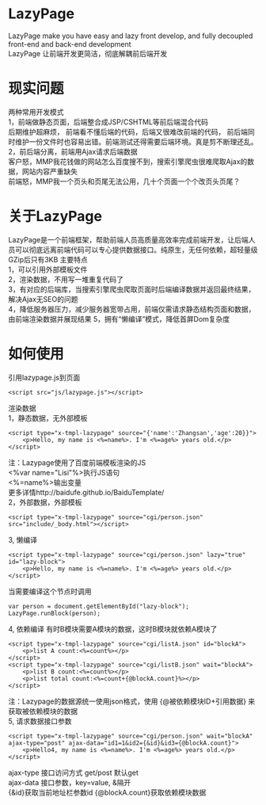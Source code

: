 # LazyPage
LazyPage make you have easy and lazy front develop, and fully decoupled front-end and back-end development  
LazyPage 让前端开发更简洁，彻底解耦前后端开发
# 现实问题
两种常用开发模式  
1，前端做静态页面，后端整合成JSP/CSHTML等前后端混合代码  
后期维护超麻烦， 前端看不懂后端的代码，后端又很难改前端的代码， 前后端同时维护一份文件时也容易出错。前端测试还得需要后端环境。真是剪不断理还乱。  
2，前后端分离，前端用Ajax请求后端数据  
客户怒，MMP我花钱做的网站怎么百度搜不到，搜索引擎爬虫很难爬取Ajax的数据，网站内容严重缺失  
前端怒，MMP我一个页头和页尾无法公用，几十个页面一个个改页头页尾？
# 关于LazyPage
LazyPage是一个前端框架，帮助前端人员高质量高效率完成前端开发，让后端人员可以彻底远离前端代码可以专心提供数据接口。纯原生，无任何依赖，超轻量级GZip后只有3KB
主要特点  
1，可以引用外部模板文件  
2，渲染数据，不用写一堆重复代码了  
3，有对应的后端库，当搜索引擎爬虫爬取页面时后端编译数据并返回最终结果，解决Ajax无SEO的问题  
4，降低服务器压力，减少服务器宽带占用，前端仅需请求静态结构页面和数据，由前端渲染数据并展现结果
5，拥有“懒编译”模式，降低首屏Dom复杂度
# 如何使用
引用lazypage.js到页面
```
<script src="js/lazypage.js"></script>
```
渲染数据  
1，静态数据，无外部模板
```
<script type="x-tmpl-lazypage" source="{'name':'Zhangsan','age':20}}">
	<p>Hello, my name is <%=name%>. I'm <%=age%> years old.</p>
</script>
```
注：Lazypage使用了百度前端模板渲染的JS  
<%var name="Lisi"%>执行JS语句  
<%=name%>输出变量  
更多详情http://baidufe.github.io/BaiduTemplate/  
2，外部数据，外部模板
```
<script type="x-tmpl-lazypage" source="cgi/person.json" src="include/_body.html"></script>
```
3, 懒编译
```
<script type="x-tmpl-lazypage" source="cgi/person.json" lazy="true" id="lazy-block">
	<p>Hello, my name is <%=name%>. I'm <%=age%> years old.</p>
</script>
```
当需要编译这个节点时调用
```
var person = document.getElementById("lazy-block");
LazyPage.runBlock(person);
```
4, 依赖编译
有时B模块需要A模块的数据，这时B模块就依赖A模块了
```
<script type="x-tmpl-lazypage" source="cgi/listA.json" id="blockA">
	<p>list A count:<%=count%></p>
</script>
<script type="x-tmpl-lazypage" source="cgi/listB.json" wait="blockA">
	<p>list B count:<%=count%></p>
	<p>list total count:<%=count+{@blockA.count}%></p>
</script>
```
注：Lazypage的数据源统一使用json格式，使用 {@被依赖模块ID+引用数据} 来获取被依赖模块的数据  
5, 请求数据接口参数
```
<script type="x-tmpl-lazypage" source="cgi/person.json" wait="blockA" ajax-type="post" ajax-data="id1=1&id2={&id}&id3={@blockA.count}">
	<p>Hello4, my name is <%=name%>. I'm <%=age%> years old.</p>
</script>
```
ajax-type 接口访问方式 get/post 默认get  
ajax-data 接口参数，key=value, &隔开  
{&id}获取当前地址栏参数id
{@blockA.count}获取依赖模块数据
